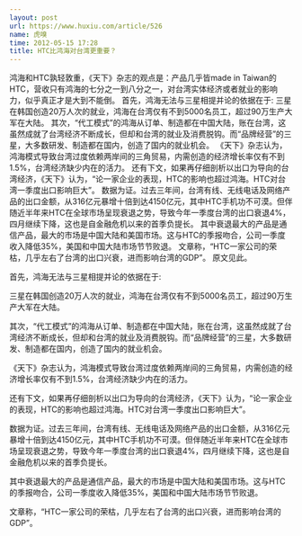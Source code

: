 ```yaml
---
layout: post
url: https://www.huxiu.com/article/526
name: 虎嗅
time: 2012-05-15 17:28
title: HTC比鸿海对台湾更重要？
---
```

鸿海和HTC孰轻敦重，《天下》杂志的观点是：产品几乎皆made in Taiwan的HTC，营收只有鸿海的七分之一到八分之一，对台湾实体经济或者就业的影响力，似乎真正才是大到不能倒。 首先，鸿海无法与三星相提并论的依据在于: 三星在韩国创造20万人次的就业，鸿海在台湾仅有不到5000名员工，超过90万生产大军在大陆。 其次，“代工模式”的鸿海从订单、制造都在中国大陆，账在台湾，这虽然成就了台湾经济不断成长，但却和台湾的就业及消费脱钩。而“品牌经营”的三星，大多数研发、制造都在国内，创造了国内的就业机会。 《天下》杂志认为，鸿海模式导致台湾过度依赖两岸间的三角贸易，内需创造的经济增长率仅有不到1.5%，台湾经济缺少内在的活力。 还有下文，如果再仔细剖析以出口为导向的台湾经济，《天下》认为，“论一家企业的表现，HTC的影响也超过鸿海。HTC对台湾一季度出口影响巨大”。 数据为证。过去三年间，台湾有线、无线电话及网络产品的出口金额，从316亿元暴增十倍到达4150亿元，其中HTC手机功不可漠。但伴随近半年来HTC在全球市场呈现衰退之势，导致今年一季度台湾的出口衰退4%，四月继续下降，这也是自金融危机以来的首季负提长。 其中衰退最大的产品是通信产品，最大的市场是中国大陆和美国市场。这与HTC的季报吻合，公司一季度收入降低35%，美国和中国大陆市场节节败退。 文章称，“HTC一家公司的荣枯，几乎左右了台湾的出口兴衰，进而影响台湾的GDP”。 原文见此。

首先，鸿海无法与三星相提并论的依据在于:

三星在韩国创造20万人次的就业，鸿海在台湾仅有不到5000名员工，超过90万生产大军在大陆。

其次，“代工模式”的鸿海从订单、制造都在中国大陆，账在台湾，这虽然成就了台湾经济不断成长，但却和台湾的就业及消费脱钩。而“品牌经营”的三星，大多数研发、制造都在国内，创造了国内的就业机会。

《天下》杂志认为，鸿海模式导致台湾过度依赖两岸间的三角贸易，内需创造的经济增长率仅有不到1.5%，台湾经济缺少内在的活力。

还有下文，如果再仔细剖析以出口为导向的台湾经济，《天下》认为，“论一家企业的表现，HTC的影响也超过鸿海。HTC对台湾一季度出口影响巨大”。

数据为证。过去三年间，台湾有线、无线电话及网络产品的出口金额，从316亿元暴增十倍到达4150亿元，其中HTC手机功不可漠。但伴随近半年来HTC在全球市场呈现衰退之势，导致今年一季度台湾的出口衰退4%，四月继续下降，这也是自金融危机以来的首季负提长。

其中衰退最大的产品是通信产品，最大的市场是中国大陆和美国市场。这与HTC的季报吻合，公司一季度收入降低35%，美国和中国大陆市场节节败退。

文章称，“HTC一家公司的荣枯，几乎左右了台湾的出口兴衰，进而影响台湾的GDP”。

